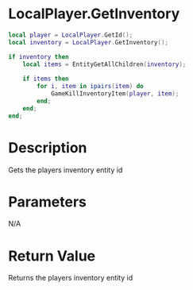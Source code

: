 # LocalPlayer.GetInventory

```lua
local player = LocalPlayer.GetId();
local inventory = LocalPlayer.GetInventory();

if inventory then
	local items = EntityGetAllChildren(inventory);
	
	if items then
		for i, item in ipairs(item) do
			GameKillInventoryItem(player, item);
		end;
	end;
end;
```

# Description

Gets the players inventory entity id

# Parameters

N/A

# Return Value

Returns the players inventory entity id